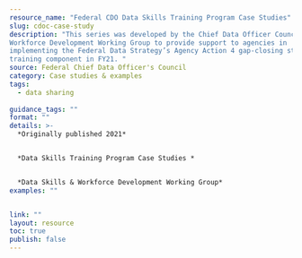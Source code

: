 ```yaml
---
resource_name: "Federal CDO Data Skills Training Program Case Studies"
slug: cdoc-case-study
description: "This series was developed by the Chief Data Officer Council’s Data Skills & 
Workforce Development Working Group to provide support to agencies in 
implementing the Federal Data Strategy’s Agency Action 4 gap-closing strategy 
training component in FY21. "
source: Federal Chief Data Officer's Council
category: Case studies & examples
tags:
  - data sharing
 
guidance_tags: ""
format: ""
details: >-
  *Originally published 2021*


  *Data Skills Training Program Case Studies *


  *Data Skills & Workforce Development Working Group*  
examples: ""


link: ""
layout: resource
toc: true
publish: false
---
```

